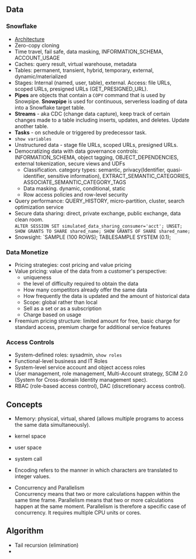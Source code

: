 ## Data
### Snowflake
* [Architecture](https://docs.snowflake.com/en/user-guide/intro-key-concepts.html)
* Zero-copy cloning
* Time travel, fail safe, data masking, INFORMATION_SCHEMA, ACCOUNT_USAGE
* Caches: query result, virtual warehouse, metadata
* Tables: permanent, transient, hybrid, temporary, external, dynamic/materialized
* Stages: Internal (named, user, table), external. Access: file URLs, scoped URLs, presigned URLs (GET_PRESIGNED_URL).
* **Pipes** are objects that contain a `COPY` command that is used by Snowpipe. **Snowpipe** is used for continuous, serverless loading of data into a Snowflake target table. 
* **Streams** - aka CDC (change data capture), keep track of certain changes made to a table including inserts, updates, and deletes. Update another table.
* **Tasks** - on schedule or triggered by predecessor task.
* `show variables`
* Unstructured data - stage file URLs, scoped URLs, presigned URLs. 
* Democratizing data with data governance controls: INFORMATION_SCHEMA, object tagging, OBJECT_DEPENDENCIES, external tokenization, secure views and UDFs
  * Classification. category types: semantic, privacy(Identifier, quasi-identifier, sensitive information), EXTRACT_SEMANTIC_CATEGORIES, ASSOCIATE_SEMANTIC_CATEGORY_TAGS
  * Data masking. dynamic, conditional, static
  * Row access policies and row-level security
* Query performance: QUERY_HISTORY, micro-partition, cluster, search optimization service
* Secure data sharing: direct, private exchange, public exchange, data clean room.  
  `ALTER SESSION SET simulated_data_sharing_consumer='acct'; UNSET; SHOW GRANTS TO SHARE shared_name; SHOW GRANTS OF SHARE shared_name;`
* Snowsight: `SAMPLE (100 ROWS); TABLESAMPLE SYSTEM (0.1);

### Data Monetize
* Pricing strategies: cost pricing and value pricing
* Value pricing: value of the data from a customer's perspective: 
  * uniqueness
  * the level of difficulty required to obtain the data
  * How many competitors already offer the same data
  * How frequently the data is updated and the amount of historical data
  * Scope: global rather than local
  * Sell as a set or as a subscription
  * Charge based on usage
* Freemium pricing structure: limited amount for free, basic charge for standard access, premium charge for additional service features

### Access Controls
* System-defined roles: sysadmin, `show roles`
* Functional-level business and IT Roles
* System-level service account and object access roles 
* User management, role management, Multi-Account strategy, SCIM 2.0 (System for Cross-domain Identity management spec).
* RBAC (role-based access control), DAC (discretionary access control). 

## Concepts
* Memory: physical, virtual, shared (allows multiple programs to access the same data simultaneously).
* kernel space
* user space
* system call

* Encoding refers to the manner in which characters are translated to integer values.
* Concurrency and Parallelism  
  Concurrency means that two or more calculations happen within the same time frame. Parallelism means that two or more calculations happen at the same moment. Parallelism is therefore a specific case of concurrency. It requires multiple CPU units or cores.

## Algorithm
* Tail recursion (elimination)
* 
